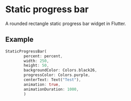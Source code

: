 # Static progress bar

A rounded rectangle static progress bar widget in Flutter.

## Example

```dart
StaticProgressBar(
        percent: percent,
        width: 250,
        height: 50,
        backgroundColor: Colors.black26,
        progressColor: Colors.purple,
        centerText: Text("Test"),
        animation: true,
        animationDuration: 1000,
        )
```

